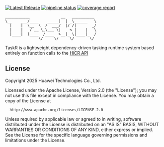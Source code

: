 [![Latest Release](https://gitlab.huaweirc.ch/zrc-von-neumann-lab/runtime-system-innovations/taskr/-/badges/release.svg)](https://gitlab.huaweirc.ch/zrc-von-neumann-lab/runtime-system-innovations/taskr/-/releases) [![pipeline status](https://gitlab.huaweirc.ch/zrc-von-neumann-lab/runtime-system-innovations/taskr/badges/main/pipeline.svg)](https://gitlab.huaweirc.ch/zrc-von-neumann-lab/runtime-system-innovations/taskr/-/commits/main) [![coverage report](https://gitlab.huaweirc.ch/zrc-von-neumann-lab/runtime-system-innovations/taskr/badges/main/coverage.svg)](https://gitlab.huaweirc.ch/zrc-von-neumann-lab/runtime-system-innovations/taskr/-/commits/main) 

```
___________              __   __________ 
\__    ___/____    _____|  | _\______   \
  |    |  \__  \  /  ___/  |/ /|       _/
  |    |   / __ \_\___ \|    < |    |   \
  |____|  (____  /____  >__|_ \|____|_  /
               \/     \/     \/       \/ 
```

TaskR is a lightweight dependency-driven tasking runtime system based entirely on function calls to the [HiCR API](https://github.com/Algebraic-Programming/HiCR)

## License

Copyright 2025 Huawei Technologies Co., Ltd.

  Licensed under the Apache License, Version 2.0 (the "License");
  you may not use this file except in compliance with the License.
  You may obtain a copy of the License at

      http://www.apache.org/licenses/LICENSE-2.0

  Unless required by applicable law or agreed to in writing, software
  distributed under the License is distributed on an "AS IS" BASIS,
  WITHOUT WARRANTIES OR CONDITIONS OF ANY KIND, either express or implied.
  See the License for the specific language governing permissions and
  limitations under the License.
